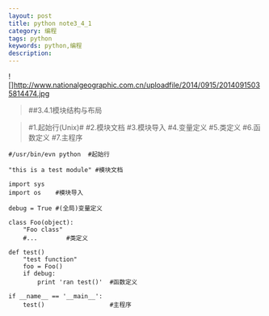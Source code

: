 ```yaml
---
layout: post
title: python note3_4_1
category: 编程
tags: python
keywords: python,编程
description: 
---
```

![]http://www.nationalgeographic.com.cn/uploadfile/2014/0915/20140915035814474.jpg
>##3.4.1模块结构与布局

>#1.起始行(Unix)#
>#2.模块文档
>#3.模块导入
>#4.变量定义
>#5.类定义
>#6.函数定义
>#7.主程序

```
#/usr/bin/evn python  #起始行

"this is a test module" #模块文档

import sys
import os    #模块导入

debug = True #(全局)变量定义

class Foo(object):
    "Foo class"
    #...        #类定义

def test()
    "test function"
    foo = Foo()
    if debug:
        print 'ran test()'  #函数定义

if __name__ == '__main__':
    test()                  #主程序
```
